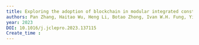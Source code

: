 ```yaml
---
title: Exploring the adoption of blockchain in modular integrated construction projects: A game theory-based analysis
authors: Pan Zhang, Haitao Wu, Heng Li, Botao Zhong, Ivan W.H. Fung, Yiu Yin Raymond Lee
year: 2023
DOI: 10.1016/j.jclepro.2023.137115
Create_time :  
---
```


